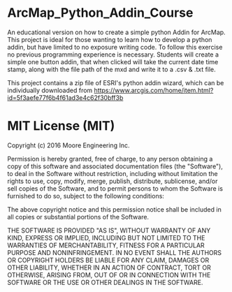 # ArcMap_Python_Addin_Course
An educational version on how to create a simple python Addin for ArcMap. This project is ideal for those wanting to learn how to develop a python addin, but have limited to no exposure writing code. To follow this exercise no previous programming experience is necessary. Students will create a simple one button addin, that when clicked will take the current date time stamp, along with the file path of the mxd and write it to a .csv & .txt file.

This project contains a zip file of ESRI's python addin wizard, which can be individually downloaded from https://www.arcgis.com/home/item.html?id=5f3aefe77f6b4f61ad3e4c62f30bff3b


# MIT License (MIT)

Copyright (c) 2016 Moore Engineering Inc.

Permission is hereby granted, free of charge, to any person obtaining a copy of this software and associated documentation files (the "Software"), to deal in the Software without restriction, including without limitation the rights to use, copy, modify, merge, publish, distribute, sublicense, and/or sell copies of the Software, and to permit persons to whom the Software is furnished to do so, subject to the following conditions:

The above copyright notice and this permission notice shall be included in all copies or substantial portions of the Software.

THE SOFTWARE IS PROVIDED "AS IS", WITHOUT WARRANTY OF ANY KIND, EXPRESS OR IMPLIED, INCLUDING BUT NOT LIMITED TO THE WARRANTIES OF MERCHANTABILITY, FITNESS FOR A PARTICULAR PURPOSE AND NONINFRINGEMENT. IN NO EVENT SHALL THE AUTHORS OR COPYRIGHT HOLDERS BE LIABLE FOR ANY CLAIM, DAMAGES OR OTHER LIABILITY, WHETHER IN AN ACTION OF CONTRACT, TORT OR OTHERWISE, ARISING FROM, OUT OF OR IN CONNECTION WITH THE SOFTWARE OR THE USE OR OTHER DEALINGS IN THE SOFTWARE.
